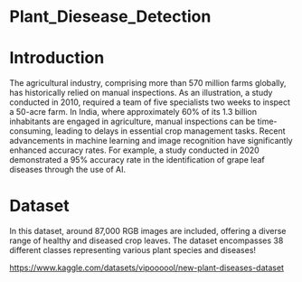 # Plant_Diesease_Detection

# Introduction
The agricultural industry, comprising more than 570 million farms globally, has historically relied on manual inspections. As an illustration, a study conducted in 2010, required a team of five specialists two weeks to inspect a 50-acre farm. 
In India, where approximately 60% of its 1.3 billion inhabitants are engaged in agriculture, manual inspections can be time-consuming, leading to delays in essential crop management tasks. 
Recent advancements in machine learning and image recognition have significantly enhanced accuracy rates. For example, a study conducted in 2020 demonstrated a 95% accuracy rate in the identification of grape leaf diseases through the use of AI.

# Dataset
In this dataset, around 87,000 RGB images are included, offering a diverse range of healthy and diseased crop leaves. The dataset encompasses 38 different classes representing various plant species and diseases! 

https://www.kaggle.com/datasets/vipoooool/new-plant-diseases-dataset
